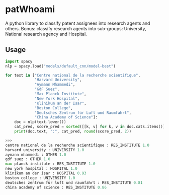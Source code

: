 # patWhoami

A python library to classify patent assignees into research agents and others. Bonus: classify research agents into sub-groups: University, National research agency and Hospital.

## Usage

```python
import spacy
nlp = spacy.load("models/default_cnn/model-best")

for text in ["Centre national de la recherche scientifique",
             "Harvard University",
             "Aymann Mhammedi",
             "GdF Suez",
             "Max Planck Institute",
             "New York Hospital",
             "Klinikum an der Isar",
             "Boston College",
             "Deutsches Zentrum für Luft und Raumfahrt",
             "China Academy of Science"]:
    doc = nlp(text.lower())
    cat_pred, score_pred = sorted([[k, v] for k, v in doc.cats.items()], key=lambda x: x[1], reverse=True)[0]
    print(doc.text, ":", cat_pred, round(score_pred, 2))

>>>
centre national de la recherche scientifique : RES_INSTITUTE 1.0
harvard university : UNIVERSITY 1.0
aymann mhammedi : OTHER 1.0
gdf suez : OTHER 1.0
max planck institute : RES_INSTITUTE 1.0
new york hospital : HOSPITAL 1.0
klinikum an der isar : HOSPITAL 0.93
boston college : UNIVERSITY 1.0
deutsches zentrum für luft und raumfahrt : RES_INSTITUTE 0.81
china academy of science : RES_INSTITUTE 0.86
````

